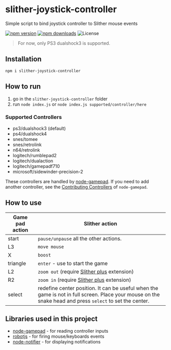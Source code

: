 # slither-joystick-controller
Simple script to bind joystick controller to Slither mouse events

[![npm version](https://img.shields.io/npm/v/slither-joystick-controller.svg?style=flat-square)](https://www.npmjs.com/package/slither-joystick-controller)
[![npm downloads](https://img.shields.io/npm/dm/slither-joystick-controller.svg?style=flat-square)](http://npm-stat.com/charts.html?package=slither-joystick-controller&from=2015-01-01)
![License](https://img.shields.io/badge/License-MIT-blue.svg?style=flat-square)

> For now, only PS3 dualshock3 is supported.

## Installation

```
npm i slither-joystick-controller
```

## How to run

1. go in the `slither-joystick-controller` folder
2. run `node index.js` or `node index.js supported/controller/here`

### Supported Controllers
- ps3/dualshock3 (default)
- ps4/dualshock4
- snes/tomee
- snes/retrolink
- n64/retrolink
- logitech/rumblepad2
- logitech/dualaction
- logitech/gamepadf710
- microsoft/sidewinder-precision-2

These controllers are handled by [node-gamepad](https://github.com/carldanley/node-gamepad). If you need to add another controller, see the [Contributing Controllers](https://github.com/carldanley/node-gamepad#contributing-controllers) of `node-gamepad`.

## How to use

Game pad action | Slither action
--- | ---
start | `pause/unpause` all the other actions.
L3 | `move mouse`
X | `boost`
triangle | `enter` - use to start the game
L2 | `zoom out` (require [Slither plus](https://chrome.google.com/webstore/detail/slitherplus-zoom-skin-cre/cpbghpalffgmgocmnigfhalghmaemffo) extension)
R2 | `zoom in` (require [Slither plus](https://chrome.google.com/webstore/detail/slitherplus-zoom-skin-cre/cpbghpalffgmgocmnigfhalghmaemffo) extension)
select | redefine center position. It can be useful when the game is not in full screen. Place your mouse on the snake head and press `select` to set the center.

## Libraries used in this project

- [node-gamepad](https://github.com/carldanley/node-gamepad) - for reading controller inputs
- [robotjs](https://github.com/octalmage/robotjs) - for firing mouse/keyboards events
- [node-notifier](https://github.com/mikaelbr/node-notifier) - for displaying notifications
